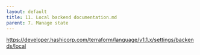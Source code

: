 ```yaml
---
layout: default
title: 11. Local backend documentation.md
parent: 7. Manage state
---
```


https://developer.hashicorp.com/terraform/language/v1.1.x/settings/backends/local